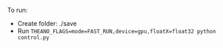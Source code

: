 To run:
- Create folder: ./save
- Run ```THEANO_FLAGS=mode=FAST_RUN,device=gpu,floatX=float32 python control.py```